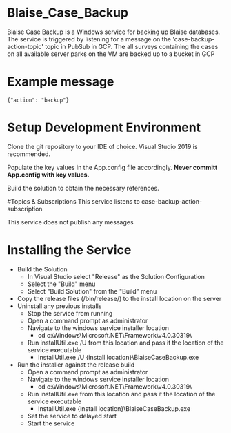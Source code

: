 # Blaise_Case_Backup

Blaise Case Backup is a Windows service for backing up Blaise databases. The service is triggered by listening for a message on the 'case-backup-action-topic' topic in PubSub in GCP. The all surveys containing the cases
on all available server parks on the VM are backed up to a bucket in GCP

# Example message
```
{"action": "backup"}
```

# Setup Development Environment

Clone the git repository to your IDE of choice. Visual Studio 2019 is recommended.

Populate the key values in the App.config file accordingly. **Never committ App.config with key values.**

Build the solution to obtain the necessary references.

#Topics & Subscriptions
This service listens to case-backup-action-subscription

This service does not publish any messages

# Installing the Service

  - Build the Solution
    - In Visual Studio select "Release" as the Solution Configuration
    - Select the "Build" menu
    - Select "Build Solution" from the "Build" menu
  - Copy the release files (/bin/release/) to the install location on the server
  - Uninstall any previous installs
    - Stop the service from running
    - Open a command prompt as administrator
    - Navigate to the windows service installer location
      - cd c:\Windows\Microsoft.NET\Framework\v4.0.30319\
    - Run installUtil.exe /U from this location and pass it the location of the service executable
      - InstallUtil.exe /U {install location}\BlaiseCaseBackup.exe
  - Run the installer against the release build
    - Open a command prompt as administrator
    - Navigate to the windows service installer location
      - cd c:\Windows\Microsoft.NET\Framework\v4.0.30319\
    - Run installUtil.exe from this location and pass it the location of the service executable
      - InstallUtil.exe {install location}\BlaiseCaseBackup.exe
    - Set the service to delayed start
    - Start the service
